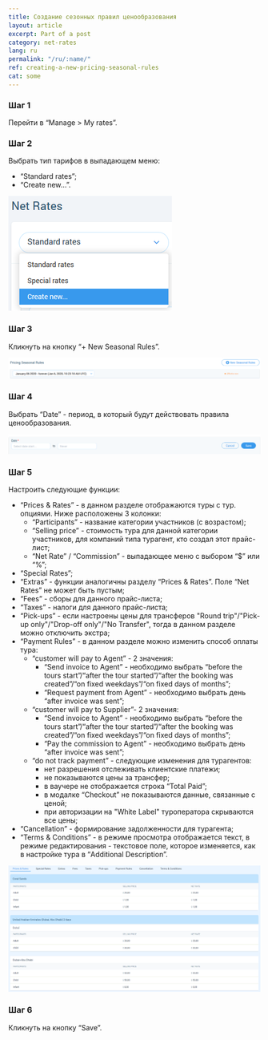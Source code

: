 ```yaml
---
title: Создание сезонных правил ценообразования
layout: article
excerpt: Part of a post
category: net-rates
lang: ru
permalink: "/ru/:name/"
ref: creating-a-new-pricing-seasonal-rules
cat: some
---
```


### **Шаг 1**

Перейти в “Manage > My rates”.

### **Шаг 2**

Выбрать тип тарифов в выпадающем меню:
- “Standard rates”;
- “Create new…”.

![Creating_a_new_pricing_seasonal_rules1](/assets/images/creating_a_new_pricing_seasonal_rules1.png)

### **Шаг 3**

Кликнуть на кнопку “+ New Seasonal Rules”.

![Creating_a_new_pricing_seasonal_rules2](/assets/images/creating_a_new_pricing_seasonal_rules2.png)

### **Шаг 4**

Выбрать “Date” - период, в который будут действовать правила ценообразования.

![Creating_a_new_pricing_seasonal_rules3](/assets/images/creating_a_new_pricing_seasonal_rules3.png)

### **Шаг 5**

Настроить следующие функции:
- “Prices & Rates” - в данном разделе отображаются туры с тур. опциями. Ниже расположены 3 колонки:
	- “Participants” - название категории участников (с возрастом);
	- “Selling price” - стоимость тура для данной категории участников, для компаний типа турагент, кто создал этот прайс-лист;
	- “Net Rate” / “Commission” - выпадающее меню с выбором “$” или “%”;
- “Special Rates”;
- “Extras” - функции аналогичны разделу “Prices & Rates”. Поле “Net Rates” не может быть пустым;
- “Fees” - сборы для данного прайс-листа;
- “Taxes” - налоги для данного прайс-листа;
- “Pick-ups” - если настроены цены для трансферов "Round trip"/"Pick-up only"/"Drop-off only"/"No Transfer", тогда в данном разделе можно отключить экстра;
- “Payment Rules” - в данном разделе можно изменить способ оплаты тура:
	- “customer will pay to Agent” - 2 значения: 
		- “Send invoice to Agent” - необходимо выбрать “before the tours start”/“after the tour started”/“after the booking was created”/“on fixed weekdays”/“on fixed days of months”;
		- “Request payment from Agent” - необходимо выбрать день “after invoice was sent”;
	- “customer will pay to Supplier”- 2 значения:
		- “Send invoice to Agent” - необходимо выбрать “before the tours start”/“after the tour started”/“after the booking was created”/“on fixed weekdays”/“on fixed days of months”;
		- “Pay the commission to Agent” - необходимо выбрать день “after invoice was sent”;
	- “do not track payment” - следующие изменения для турагентов:
		- нет разрешения отслеживать клиентские платежи;
		- не показываются цены за трансфер;
		- в ваучере не отображается строка “Total Paid”;
		- в модалке “Checkout” не показываются данные, связанные с ценой;
		- при авторизации на "White Label" туроператора скрываются все цены;
- “Cancellation” - формирование задолженности для турагента; 
- “Terms & Conditions” - в режиме просмотра отображается текст, в режиме редактирования - текстовое поле, которое изменяется, как в настройке тура в “Additional Description”.

![Creating_a_new_pricing_seasonal_rules4](/assets/images/creating_a_new_pricing_seasonal_rules4.png)

### **Шаг 6**

Кликнуть на кнопку “Save”.

